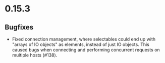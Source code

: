 # 0.15.3

## Bugfixes

* Fixed connection management, where selectables could end up with "arrays of IO objects" as elements, instead of just IO objects. This caused bugs when connecting and performing concurrent requests on multiple hosts (#138).